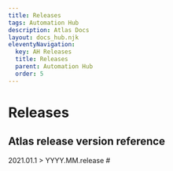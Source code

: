 ```yaml
---
title: Releases
tags: Automation Hub
description: Atlas Docs
layout: docs_hub.njk
eleventyNavigation:
  key: AH Releases
  title: Releases
  parent: Automation Hub
  order: 5
---
```


# Releases


## Atlas release version reference

2021.01.1 > YYYY.MM.release #
